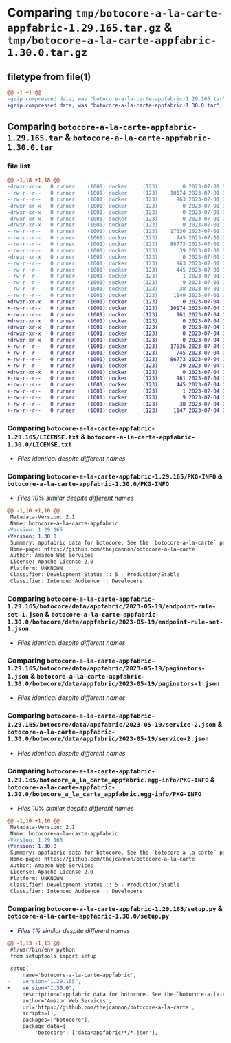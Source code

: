 # Comparing `tmp/botocore-a-la-carte-appfabric-1.29.165.tar.gz` & `tmp/botocore-a-la-carte-appfabric-1.30.0.tar.gz`

## filetype from file(1)

```diff
@@ -1 +1 @@
-gzip compressed data, was "botocore-a-la-carte-appfabric-1.29.165.tar", last modified: Sat Jul  1 01:49:37 2023, max compression
+gzip compressed data, was "botocore-a-la-carte-appfabric-1.30.0.tar", last modified: Tue Jul  4 01:44:12 2023, max compression
```

## Comparing `botocore-a-la-carte-appfabric-1.29.165.tar` & `botocore-a-la-carte-appfabric-1.30.0.tar`

### file list

```diff
@@ -1,18 +1,18 @@
-drwxr-xr-x   0 runner    (1001) docker     (123)        0 2023-07-01 01:49:37.014724 botocore-a-la-carte-appfabric-1.29.165/
--rw-r--r--   0 runner    (1001) docker     (123)    10174 2023-07-01 01:49:36.000000 botocore-a-la-carte-appfabric-1.29.165/LICENSE.txt
--rw-r--r--   0 runner    (1001) docker     (123)      963 2023-07-01 01:49:37.014724 botocore-a-la-carte-appfabric-1.29.165/PKG-INFO
-drwxr-xr-x   0 runner    (1001) docker     (123)        0 2023-07-01 01:49:37.010724 botocore-a-la-carte-appfabric-1.29.165/botocore/
-drwxr-xr-x   0 runner    (1001) docker     (123)        0 2023-07-01 01:49:37.010724 botocore-a-la-carte-appfabric-1.29.165/botocore/data/
-drwxr-xr-x   0 runner    (1001) docker     (123)        0 2023-07-01 01:49:37.010724 botocore-a-la-carte-appfabric-1.29.165/botocore/data/appfabric/
-drwxr-xr-x   0 runner    (1001) docker     (123)        0 2023-07-01 01:49:37.010724 botocore-a-la-carte-appfabric-1.29.165/botocore/data/appfabric/2023-05-19/
--rw-r--r--   0 runner    (1001) docker     (123)    17636 2023-07-01 01:49:29.000000 botocore-a-la-carte-appfabric-1.29.165/botocore/data/appfabric/2023-05-19/endpoint-rule-set-1.json
--rw-r--r--   0 runner    (1001) docker     (123)      745 2023-07-01 01:49:29.000000 botocore-a-la-carte-appfabric-1.29.165/botocore/data/appfabric/2023-05-19/paginators-1.json
--rw-r--r--   0 runner    (1001) docker     (123)    86773 2023-07-01 01:49:29.000000 botocore-a-la-carte-appfabric-1.29.165/botocore/data/appfabric/2023-05-19/service-2.json
--rw-r--r--   0 runner    (1001) docker     (123)       39 2023-07-01 01:49:29.000000 botocore-a-la-carte-appfabric-1.29.165/botocore/data/appfabric/2023-05-19/waiters-2.json
-drwxr-xr-x   0 runner    (1001) docker     (123)        0 2023-07-01 01:49:37.014724 botocore-a-la-carte-appfabric-1.29.165/botocore_a_la_carte_appfabric.egg-info/
--rw-r--r--   0 runner    (1001) docker     (123)      963 2023-07-01 01:49:36.000000 botocore-a-la-carte-appfabric-1.29.165/botocore_a_la_carte_appfabric.egg-info/PKG-INFO
--rw-r--r--   0 runner    (1001) docker     (123)      445 2023-07-01 01:49:36.000000 botocore-a-la-carte-appfabric-1.29.165/botocore_a_la_carte_appfabric.egg-info/SOURCES.txt
--rw-r--r--   0 runner    (1001) docker     (123)        1 2023-07-01 01:49:36.000000 botocore-a-la-carte-appfabric-1.29.165/botocore_a_la_carte_appfabric.egg-info/dependency_links.txt
--rw-r--r--   0 runner    (1001) docker     (123)        9 2023-07-01 01:49:36.000000 botocore-a-la-carte-appfabric-1.29.165/botocore_a_la_carte_appfabric.egg-info/top_level.txt
--rw-r--r--   0 runner    (1001) docker     (123)       38 2023-07-01 01:49:37.014724 botocore-a-la-carte-appfabric-1.29.165/setup.cfg
--rw-r--r--   0 runner    (1001) docker     (123)     1149 2023-07-01 01:49:36.000000 botocore-a-la-carte-appfabric-1.29.165/setup.py
+drwxr-xr-x   0 runner    (1001) docker     (123)        0 2023-07-04 01:44:12.802374 botocore-a-la-carte-appfabric-1.30.0/
+-rw-r--r--   0 runner    (1001) docker     (123)    10174 2023-07-04 01:44:12.000000 botocore-a-la-carte-appfabric-1.30.0/LICENSE.txt
+-rw-r--r--   0 runner    (1001) docker     (123)      961 2023-07-04 01:44:12.802374 botocore-a-la-carte-appfabric-1.30.0/PKG-INFO
+drwxr-xr-x   0 runner    (1001) docker     (123)        0 2023-07-04 01:44:12.802374 botocore-a-la-carte-appfabric-1.30.0/botocore/
+drwxr-xr-x   0 runner    (1001) docker     (123)        0 2023-07-04 01:44:12.802374 botocore-a-la-carte-appfabric-1.30.0/botocore/data/
+drwxr-xr-x   0 runner    (1001) docker     (123)        0 2023-07-04 01:44:12.802374 botocore-a-la-carte-appfabric-1.30.0/botocore/data/appfabric/
+drwxr-xr-x   0 runner    (1001) docker     (123)        0 2023-07-04 01:44:12.802374 botocore-a-la-carte-appfabric-1.30.0/botocore/data/appfabric/2023-05-19/
+-rw-r--r--   0 runner    (1001) docker     (123)    17636 2023-07-04 01:44:02.000000 botocore-a-la-carte-appfabric-1.30.0/botocore/data/appfabric/2023-05-19/endpoint-rule-set-1.json
+-rw-r--r--   0 runner    (1001) docker     (123)      745 2023-07-04 01:44:02.000000 botocore-a-la-carte-appfabric-1.30.0/botocore/data/appfabric/2023-05-19/paginators-1.json
+-rw-r--r--   0 runner    (1001) docker     (123)    86773 2023-07-04 01:44:02.000000 botocore-a-la-carte-appfabric-1.30.0/botocore/data/appfabric/2023-05-19/service-2.json
+-rw-r--r--   0 runner    (1001) docker     (123)       39 2023-07-04 01:44:02.000000 botocore-a-la-carte-appfabric-1.30.0/botocore/data/appfabric/2023-05-19/waiters-2.json
+drwxr-xr-x   0 runner    (1001) docker     (123)        0 2023-07-04 01:44:12.802374 botocore-a-la-carte-appfabric-1.30.0/botocore_a_la_carte_appfabric.egg-info/
+-rw-r--r--   0 runner    (1001) docker     (123)      961 2023-07-04 01:44:12.000000 botocore-a-la-carte-appfabric-1.30.0/botocore_a_la_carte_appfabric.egg-info/PKG-INFO
+-rw-r--r--   0 runner    (1001) docker     (123)      445 2023-07-04 01:44:12.000000 botocore-a-la-carte-appfabric-1.30.0/botocore_a_la_carte_appfabric.egg-info/SOURCES.txt
+-rw-r--r--   0 runner    (1001) docker     (123)        1 2023-07-04 01:44:12.000000 botocore-a-la-carte-appfabric-1.30.0/botocore_a_la_carte_appfabric.egg-info/dependency_links.txt
+-rw-r--r--   0 runner    (1001) docker     (123)        9 2023-07-04 01:44:12.000000 botocore-a-la-carte-appfabric-1.30.0/botocore_a_la_carte_appfabric.egg-info/top_level.txt
+-rw-r--r--   0 runner    (1001) docker     (123)       38 2023-07-04 01:44:12.802374 botocore-a-la-carte-appfabric-1.30.0/setup.cfg
+-rw-r--r--   0 runner    (1001) docker     (123)     1147 2023-07-04 01:44:12.000000 botocore-a-la-carte-appfabric-1.30.0/setup.py
```

### Comparing `botocore-a-la-carte-appfabric-1.29.165/LICENSE.txt` & `botocore-a-la-carte-appfabric-1.30.0/LICENSE.txt`

 * *Files identical despite different names*

### Comparing `botocore-a-la-carte-appfabric-1.29.165/PKG-INFO` & `botocore-a-la-carte-appfabric-1.30.0/PKG-INFO`

 * *Files 10% similar despite different names*

```diff
@@ -1,10 +1,10 @@
 Metadata-Version: 2.1
 Name: botocore-a-la-carte-appfabric
-Version: 1.29.165
+Version: 1.30.0
 Summary: appfabric data for botocore. See the `botocore-a-la-carte` package for more info.
 Home-page: https://github.com/thejcannon/botocore-a-la-carte
 Author: Amazon Web Services
 License: Apache License 2.0
 Platform: UNKNOWN
 Classifier: Development Status :: 5 - Production/Stable
 Classifier: Intended Audience :: Developers
```

### Comparing `botocore-a-la-carte-appfabric-1.29.165/botocore/data/appfabric/2023-05-19/endpoint-rule-set-1.json` & `botocore-a-la-carte-appfabric-1.30.0/botocore/data/appfabric/2023-05-19/endpoint-rule-set-1.json`

 * *Files identical despite different names*

### Comparing `botocore-a-la-carte-appfabric-1.29.165/botocore/data/appfabric/2023-05-19/paginators-1.json` & `botocore-a-la-carte-appfabric-1.30.0/botocore/data/appfabric/2023-05-19/paginators-1.json`

 * *Files identical despite different names*

### Comparing `botocore-a-la-carte-appfabric-1.29.165/botocore/data/appfabric/2023-05-19/service-2.json` & `botocore-a-la-carte-appfabric-1.30.0/botocore/data/appfabric/2023-05-19/service-2.json`

 * *Files identical despite different names*

### Comparing `botocore-a-la-carte-appfabric-1.29.165/botocore_a_la_carte_appfabric.egg-info/PKG-INFO` & `botocore-a-la-carte-appfabric-1.30.0/botocore_a_la_carte_appfabric.egg-info/PKG-INFO`

 * *Files 10% similar despite different names*

```diff
@@ -1,10 +1,10 @@
 Metadata-Version: 2.1
 Name: botocore-a-la-carte-appfabric
-Version: 1.29.165
+Version: 1.30.0
 Summary: appfabric data for botocore. See the `botocore-a-la-carte` package for more info.
 Home-page: https://github.com/thejcannon/botocore-a-la-carte
 Author: Amazon Web Services
 License: Apache License 2.0
 Platform: UNKNOWN
 Classifier: Development Status :: 5 - Production/Stable
 Classifier: Intended Audience :: Developers
```

### Comparing `botocore-a-la-carte-appfabric-1.29.165/setup.py` & `botocore-a-la-carte-appfabric-1.30.0/setup.py`

 * *Files 1% similar despite different names*

```diff
@@ -1,13 +1,13 @@
 #!/usr/bin/env python
 from setuptools import setup
 
 setup(
     name='botocore-a-la-carte-appfabric',
-    version="1.29.165",
+    version="1.30.0",
     description='appfabric data for botocore. See the `botocore-a-la-carte` package for more info.',
     author='Amazon Web Services',
     url='https://github.com/thejcannon/botocore-a-la-carte',
     scripts=[],
     packages=["botocore"],
     package_data={
         'botocore': ['data/appfabric/*/*.json'],
```

